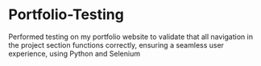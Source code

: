 # Portfolio-Testing
Performed testing on my portfolio website to validate that all navigation in the project section functions correctly, ensuring a seamless user experience, using Python and Selenium 

